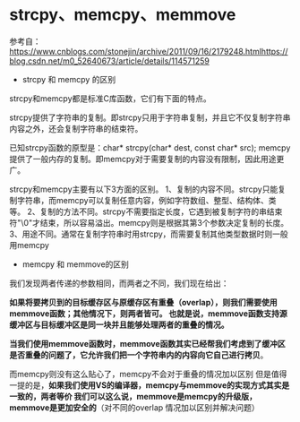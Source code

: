 # strcpy、memcpy、memmove

参考自： https://www.cnblogs.com/stonejin/archive/2011/09/16/2179248.htmlhttps://blog.csdn.net/m0_52640673/article/details/114571259

- strcpy 和 memcpy 的区别

strcpy和memcpy都是标准C库函数，它们有下面的特点。 

strcpy提供了字符串的复制。即strcpy只用于字符串复制，并且它不仅复制字符串内容之外，还会复制字符串的结束符。 

已知strcpy函数的原型是：char* strcpy(char* dest, const char* src);
memcpy提供了一般内存的复制。即memcpy对于需要复制的内容没有限制，因此用途更广。

strcpy和memcpy主要有以下3方面的区别。
1、复制的内容不同。strcpy只能复制字符串，而memcpy可以复制任意内容，例如字符数组、整型、结构体、类等。
2、复制的方法不同。strcpy不需要指定长度，它遇到被复制字符的串结束符"\0"才结束，所以容易溢出。memcpy则是根据其第3个参数决定复制的长度。
3、用途不同。通常在复制字符串时用strcpy，而需要复制其他类型数据时则一般用memcpy

- memcpy 和 memmove的区别

我们发现两者传递的参数相同，而两者之不同，我们现在给出： 

**如果将要拷贝到的目标缓存区与原缓存区有重叠（overlap），则我们需要使用memmove函数；其他情况下，则两者皆可。 也就是说，memmove函数支持源缓冲区与目标缓冲区是同一块并且能够处理两者的重叠的情况。**

 **当我们使用memmove函数时，memmove函数其实已经帮我们考虑到了缓冲区是否重叠的问题了，它允许我们把一个字符串内的内容向它自己进行拷贝**。 

而memcpy则没有这么贴心了，memcpy不会对于重叠的情况加以区别 但是值得一提的是，**如果我们使用VS的编译器，memcpy与memmove的实现方式其实是一致的，两者等价 我们可以这么说，memmove是memcpy的升级版，memmove是更加安全的**（对不同的overlap 情况加以区别并解决问题）













